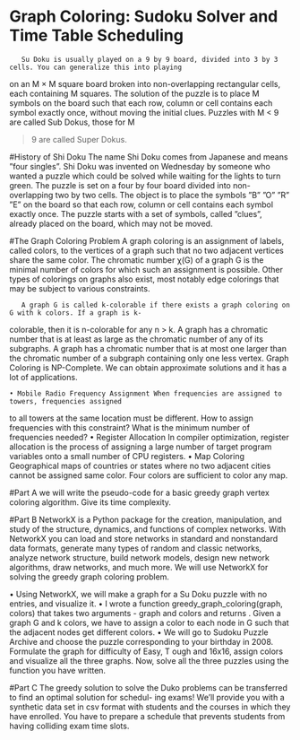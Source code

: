 # Graph Coloring: Sudoku Solver and Time Table Scheduling

       Su Doku is usually played on a 9 by 9 board, divided into 3 by 3 cells. You can generalize this into playing
on an M × M square board broken into non-overlapping rectangular cells, each containing M squares. The
solution of the puzzle is to place M symbols on the board such that each row, column or cell contains each
symbol exactly once, without moving the initial clues. Puzzles with M < 9 are called Sub Dokus, those for M
> 9 are called Super Dokus.

#History of Shi Doku
The name Shi Doku comes from Japanese and means ”four singles”. Shi Doku was invented on Wednesday
by someone who wanted a puzzle which could be solved while waiting for the lights to turn green. The puzzle
is set on a four by four board divided into non-overlapping two by two cells. The object is to place the symbols
”B” ”O” ”R” ”E” on the board so that each row, column or cell contains each symbol exactly once. The puzzle
starts with a set of symbols, called ”clues”, already placed on the board, which may not be moved.

#The Graph Coloring Problem
       A graph coloring is an assignment of labels, called colors, to the vertices of a graph such that no two adjacent
vertices share the same color. The chromatic number χ(G) of a graph G is the minimal number of colors for
which such an assignment is possible. Other types of colorings on graphs also exist, most notably edge colorings
that may be subject to various constraints.

       A graph G is called k-colorable if there exists a graph coloring on G with k colors. If a graph is k-
colorable, then it is n-colorable for any n > k. A graph has a chromatic number that is at least as large as the
chromatic number of any of its subgraphs. A graph has a chromatic number that is at most one larger than
the chromatic number of a subgraph containing only one less vertex. Graph Coloring is NP-Complete. We can
obtain approximate solutions and it has a lot of applications.

    • Mobile Radio Frequency Assignment When frequencies are assigned to towers, frequencies assigned
to all towers at the same location must be different. How to assign frequencies with this constraint? What
is the minimum number of frequencies needed?
    • Register Allocation In compiler optimization, register allocation is the process of assigning a large
number of target program variables onto a small number of CPU registers.
    • Map Coloring Geographical maps of countries or states where no two adjacent cities cannot be assigned
same color. Four colors are sufficient to color any map.

#Part A
we will write the pseudo-code for a basic greedy graph vertex coloring algorithm. Give its time complexity.

#Part B
NetworkX is a Python package for the creation, manipulation, and study of the structure, dynamics, and
functions of complex networks. With NetworkX you can load and store networks in standard and nonstandard
data formats, generate many types of random and classic networks, analyze network structure, build network
models, design new network algorithms, draw networks, and much more. We will use NetworkX for solving the greedy graph coloring problem. 

• Using NetworkX, we will make a graph for a Su Doku puzzle with no entries, and visualize it.
• I wrote a function greedy_graph_coloring(graph, colors) that takes two arguments - graph and
colors and returns . Given a graph G and k colors, we have to assign a color to each node in G such
that the adjacent nodes get different colors.
• We will go to Sudoku Puzzle Archive and choose the puzzle corresponding to your birthday in 2008. Formulate
the graph for difficulty of Easy, T ough and 16x16, assign colors and visualize all the three graphs. Now,
solve all the three puzzles using the function you have written.

#Part C
The greedy solution to solve the Duko problems can be transferred to find an optimal solution for schedul-
ing exams! We’ll provide you with a synthetic data set in csv format with students and the courses in which
they have enrolled. You have to prepare a schedule that prevents students from having colliding exam time slots.
